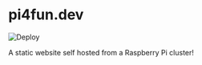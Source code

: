 
# pi4fun.dev

<!-- badges: start -->
![Deploy](https://github.com/tyluRp/pi4fun.dev/workflows/Deploy/badge.svg)
<!-- badges: end -->

A static website self hosted from a Raspberry Pi cluster!

